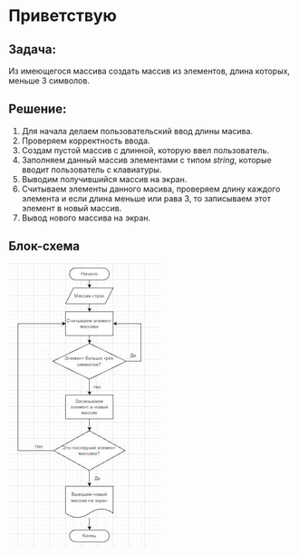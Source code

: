 # **Приветствую**

## Задача: 
Из имеющегося массива создать массив из элементов, длина которых, меньше 3 символов.

## Решение:
1. Для начала делаем пользовательский ввод длины масива.
2. Проверяем корректность ввода.
3. Создам пустой массив с длинной, которую ввел пользователь.
4. Заполняем данный массив элементами с типом *string*, которые вводит пользователь с клавиатуры.
5. Выводим получившийся массив на экран.
6. Считываем элементы данного масива, проверяем длину каждого элемента и если длина меньше или рава 3, то записываем этот элемент в новый массив.
7. Вывод нового массива на экран.

## Блок-схема

![Блок-схема](Схема.jpg)